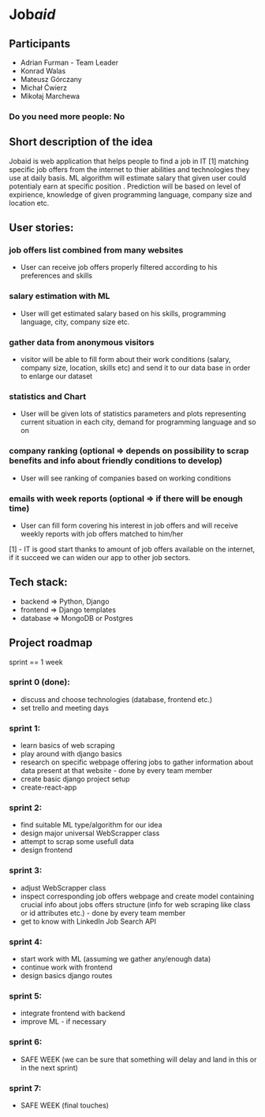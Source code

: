 # Job*aid*
## Participants 
 - Adrian Furman - Team Leader
 - Konrad Walas
 - Mateusz Górczany
 - Michał Ćwierz
 - Mikołaj Marchewa

### Do you need more people: No

## Short description of the idea
Jobaid is web application that helps people to find a job in IT [1] matching specific job offers from the internet to thier abilities and technologies they use at daily basis. ML algorithm will estimate salary that given user could potentialy earn at specific position . Prediction will be based on level of expirience, knowledge of given programming language, company size and location etc.

## User stories:
### job offers list combined from many websites
- User can receive job offers properly filtered according to his preferences and skills
### salary estimation with ML
- User will get estimated salary based on his skills, programming language, city, company size etc.
### gather data from anonymous visitors
- visitor will be able to fill form about their work conditions (salary, company size, location, skills etc) and send it to our data base in order to enlarge our dataset
### statistics and Chart
- User will be given lots of statistics parameters and plots representing current situation in each city, demand for programming language and so on
### company ranking (optional => depends on possibility to scrap benefits and info about friendly conditions to develop)
- User will see ranking of companies based on working conditions 
### emails with week reports (optional => if there will be enough time)
- User can fill form covering his interest in job offers and will receive weekly reports with job offers matched to him/her

[1] - IT is good start thanks to amount of job offers available on the internet, if it succeed we can widen our app to other job sectors.


## Tech stack:
- backend => Python, Django
- frontend => Django templates
- database => MongoDB or Postgres

## Project roadmap

sprint == 1 week

### sprint 0 (done):
- discuss and choose technologies (database, frontend etc.)
- set trello and meeting days

### sprint 1:
- learn basics of web scraping
- play around with django basics
- research on specific webpage offering jobs to gather information about data present at that website - done by every team member
- create basic django project setup
- create-react-app

### sprint 2:
- find suitable ML type/algorithm for our idea
- design major universal WebScrapper class
- attempt to scrap some usefull data
- design frontend 

### sprint 3:
- adjust WebScrapper class
- inspect corresponding  job offers webpage and create model containing crucial info about jobs offers structure (info for web scraping like class or id attributes etc.) - done by every team member
- get to know with LinkedIn Job Search API

### sprint 4:
- start work with ML (assuming we gather any/enough data)
- continue work with frontend
- design basics django routes

### sprint 5:
- integrate frontend with backend
- improve ML - if necessary

### sprint 6:
- SAFE WEEK (we can be sure that something will delay and land in this or in the next sprint)

### sprint 7:
- SAFE WEEK (final touches)
